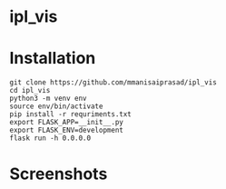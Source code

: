 # ipl_vis

# Installation 
```
git clone https://github.com/mmanisaiprasad/ipl_vis
cd ipl_vis
python3 -m venv env
source env/bin/activate
pip install -r requriments.txt
export FLASK_APP=__init__.py
export FLASK_ENV=development
flask run -h 0.0.0.0
```

# Screenshots

